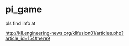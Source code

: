 # pi_game
pls find info at 

http://kll.engineering-news.org/kllfusion01/articles.php?article_id=154#here9

